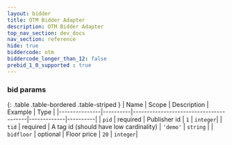 ```yaml
---
layout: bidder
title: OTM Bidder Adapter
description: OTM Bidder Adapter
top_nav_section: dev_docs
nav_section: reference
hide: true
biddercode: otm
biddercode_longer_than_12: false
prebid_1_0_supported : true
---
```


### bid params

{: .table .table-bordered .table-striped }
| Name          | Scope    | Description                            | Example     | Type     |
|---------------|----------|----------------------------------------|-------------|----------|
| `pid`         | required | Publisher id                           | `1`         | `integer`|
| `tid`         | required | A tag id (should have low cardinality) | `'demo'`      | `string` |
| `bidfloor`    | optional | Floor price                            | `20`        | `integer`|
